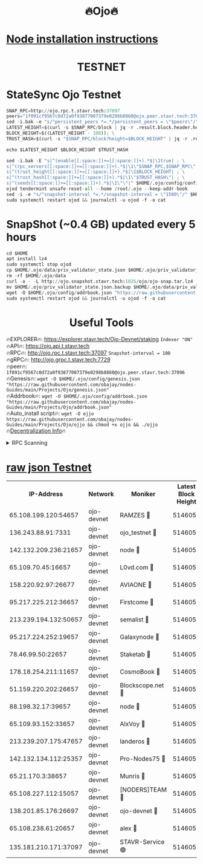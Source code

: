 <h1 align="center"> 🔥Ojo🔥</h1>

[Node installation instructions](https://github.com/obajay/nodes-Guides/tree/main/Projects/Ojo)
=

<h1 align="center"> TESTNET</h1>

# StateSync Ojo Testnet
```python
SNAP_RPC=http://ojo.rpc.t.stavr.tech:37097
peers="1f091cf9567c0d72a0f93877007379e0298b8860@ojo.peer.stavr.tech:37096"
sed -i.bak -e "s/^persistent_peers *=.*/persistent_peers = \"$peers\"/" $HOME/.ojo/config/config.toml
LATEST_HEIGHT=$(curl -s $SNAP_RPC/block | jq -r .result.block.header.height); \
BLOCK_HEIGHT=$((LATEST_HEIGHT - 100)); \
TRUST_HASH=$(curl -s "$SNAP_RPC/block?height=$BLOCK_HEIGHT" | jq -r .result.block_id.hash)

echo $LATEST_HEIGHT $BLOCK_HEIGHT $TRUST_HASH

sed -i.bak -E "s|^(enable[[:space:]]+=[[:space:]]+).*$|\1true| ; \
s|^(rpc_servers[[:space:]]+=[[:space:]]+).*$|\1\"$SNAP_RPC,$SNAP_RPC\"| ; \
s|^(trust_height[[:space:]]+=[[:space:]]+).*$|\1$BLOCK_HEIGHT| ; \
s|^(trust_hash[[:space:]]+=[[:space:]]+).*$|\1\"$TRUST_HASH\"| ; \
s|^(seeds[[:space:]]+=[[:space:]]+).*$|\1\"\"|" $HOME/.ojo/config/config.toml
ojod tendermint unsafe-reset-all --home /root/.ojo --keep-addr-book
sed -i -e "s/^snapshot-interval *=.*/snapshot-interval = \"1500\"/" $HOME/.ojo/config/app.toml
sudo systemctl restart ojod && journalctl -u ojod -f -o cat
```
# SnapShot (~0.4 GB) updated every 5 hours
```python
cd $HOME
apt install lz4
sudo systemctl stop ojod
cp $HOME/.ojo/data/priv_validator_state.json $HOME/.ojo/priv_validator_state.json.backup
rm -rf $HOME/.ojo/data
curl -o - -L http://ojo.snapshot.stavr.tech:1026/ojo/ojo-snap.tar.lz4 | lz4 -c -d - | tar -x -C $HOME/.ojo --strip-components 2
mv $HOME/.ojo/priv_validator_state.json.backup $HOME/.ojo/data/priv_validator_state.json
wget -O $HOME/.ojo/config/addrbook.json "https://raw.githubusercontent.com/obajay/nodes-Guides/main/Projects/Ojo/addrbook.json"
sudo systemctl restart ojod && journalctl -u ojod -f -o cat
```
 <h1 align="center"> Useful Tools</h1>

🔥EXPLORER🔥:        https://explorer.stavr.tech/Ojo-Devnet/staking        `Indexer "ON"` \
🔥API🔥:                     https://ojo.api.t.stavr.tech \
🔥RPC🔥:                    http://ojo.rpc.t.stavr.tech:37097              `Snapshot-interval = 100` \
🔥gRPC🔥:                  http://ojo.grpc.t.stavr.tech:7729 \
🔥peer🔥:                   `1f091cf9567c0d72a0f93877007379e0298b8860@ojo.peer.stavr.tech:37096` \
🔥Genesis🔥:    ```wget -O $HOME/.ojo/config/genesis.json "https://raw.githubusercontent.com/obajay/nodes-Guides/main/Projects/Ojo/genesis.json"``` \
🔥Addrbook🔥:    ```wget -O $HOME/.ojo/config/addrbook.json "https://raw.githubusercontent.com/obajay/nodes-Guides/main/Projects/Ojo/addrbook.json"``` \
🔥Auto_install script🔥: ```wget -O ojjo https://raw.githubusercontent.com/obajay/nodes-Guides/main/Projects/Ojo/ojjo && chmod +x ojjo && ./ojjo``` \
🔥[Decentralization Info](https://github.com/obajay/StateSync-snapshots/tree/main/Projects/Ojo/Decentralization)🔥



<details>
<summary>RPC Scanning</summary>

<h2 align="center"> We scan nodes in real time every 4 hours. And we provide the final result of RPC endpoints.
We cannot influence the operation of these nodes in any way. </h2>


```python
If Voting Power is higher than 0 --> then the Node is a validator of the network and may be subject to attack and be a potential threat to the chain.
```
```python
We marked such validators with a red symbol
```

</details>

[raw json Testnet](https://rpc-check.ojot.stavr.tech/ojot/rpc-ojot-result.json)
=


<table><tr><th>IP-Address</th><th>Network</th><th>Moniker</th><th>Latest Block Height</th><th>Earliest Block Height</th><th>Catching Up</th><th>Tx Index</th><th>Voting Power</th><th>Scan Time</th></tr><tr><td>65.108.199.120:54657</td><td>ojo-devnet</td><td>RAMZES 🔴</td><td>5146050</td><td>306156</td><td>False</td><td>on</td><td>15420</td><td>2024-01-26T18:12:55.899776810UTC</td></tr><tr><td>136.243.88.91:7331</td><td>ojo-devnet</td><td>ojo_testnet 🔴</td><td>5146051</td><td>308845</td><td>False</td><td>on</td><td>1000</td><td>2024-01-26T18:13:02.303972189UTC</td></tr><tr><td>142.132.209.236:21657</td><td>ojo-devnet</td><td>node 🔴</td><td>5146054</td><td>350001</td><td>False</td><td>on</td><td>1999</td><td>2024-01-26T18:13:20.130206081UTC</td></tr><tr><td>65.109.70.45:16657</td><td>ojo-devnet</td><td>L0vd.com 🔴</td><td>5146055</td><td>695918</td><td>False</td><td>off</td><td>998</td><td>2024-01-26T18:13:26.488858736UTC</td></tr><tr><td>158.220.92.97:26677</td><td>ojo-devnet</td><td>AVIAONE 🔴</td><td>5146053</td><td>2754001</td><td>False</td><td>on</td><td>19926</td><td>2024-01-26T18:13:13.020889614UTC</td></tr><tr><td>95.217.225.212:36657</td><td>ojo-devnet</td><td>Firstcome 🔴</td><td>5146051</td><td>2985946</td><td>False</td><td>on</td><td>13566</td><td>2024-01-26T18:13:02.042988701UTC</td></tr><tr><td>213.239.194.132:50657</td><td>ojo-devnet</td><td>semalist 🔴</td><td>5146050</td><td>3223522</td><td>False</td><td>on</td><td>21037</td><td>2024-01-26T18:12:56.203700173UTC</td></tr><tr><td>95.217.224.252:19657</td><td>ojo-devnet</td><td>Galaxynode 🔴</td><td>5146055</td><td>3685492</td><td>False</td><td>on</td><td>11888</td><td>2024-01-26T18:13:25.477754234UTC</td></tr><tr><td>78.46.99.50:22657</td><td>ojo-devnet</td><td>Staketab 🔴</td><td>5146055</td><td>4254801</td><td>False</td><td>on</td><td>1276</td><td>2024-01-26T18:13:26.730205619UTC</td></tr><tr><td>178.18.254.211:11657</td><td>ojo-devnet</td><td>CosmoBook 🔴</td><td>5146054</td><td>4392001</td><td>False</td><td>off</td><td>1057</td><td>2024-01-26T18:13:20.473572743UTC</td></tr><tr><td>51.159.220.202:26657</td><td>ojo-devnet</td><td>Blockscope.net 🔴</td><td>5146050</td><td>4425001</td><td>False</td><td>on</td><td>1778</td><td>2024-01-26T18:12:55.056215142UTC</td></tr><tr><td>88.198.32.17:39657</td><td>ojo-devnet</td><td>node 🔴</td><td>5146054</td><td>4710001</td><td>False</td><td>on</td><td>89489</td><td>2024-01-26T18:13:20.695390781UTC</td></tr><tr><td>65.109.93.152:33657</td><td>ojo-devnet</td><td>AlxVoy 🔴</td><td>5146054</td><td>4943001</td><td>False</td><td>on</td><td>4491415</td><td>2024-01-26T18:13:19.868765206UTC</td></tr><tr><td>213.239.207.175:47657</td><td>ojo-devnet</td><td>landeros 🔴</td><td>5146053</td><td>4967924</td><td>False</td><td>off</td><td>11083</td><td>2024-01-26T18:13:13.308896628UTC</td></tr><tr><td>142.132.134.112:25357</td><td>ojo-devnet</td><td>Pro-Nodes75 🔴</td><td>5146051</td><td>5046051</td><td>False</td><td>on</td><td>24651</td><td>2024-01-26T18:12:59.240106085UTC</td></tr><tr><td>65.21.170.3:38657</td><td>ojo-devnet</td><td>Munris 🔴</td><td>5146051</td><td>5046051</td><td>False</td><td>off</td><td>20123</td><td>2024-01-26T18:13:01.668281381UTC</td></tr><tr><td>65.108.227.112:15057</td><td>ojo-devnet</td><td>[NODERS]TEAM 🔴</td><td>5146055</td><td>5046055</td><td>False</td><td>off</td><td>9999</td><td>2024-01-26T18:13:25.856961661UTC</td></tr><tr><td>138.201.85.176:26697</td><td>ojo-devnet</td><td>ojo-devnet 🔴</td><td>5146055</td><td>5046055</td><td>False</td><td>on</td><td>1000024000</td><td>2024-01-26T18:13:26.157859290UTC</td></tr><tr><td>65.108.238.61:20657</td><td>ojo-devnet</td><td>alex 🔴</td><td>5146050</td><td>5131001</td><td>False</td><td>on</td><td>11359</td><td>2024-01-26T18:12:55.430095842UTC</td></tr><tr><td>135.181.210.171:37097</td><td>ojo-devnet</td><td>STAVR-Service 🟢</td><td>5146050</td><td>5142001</td><td>False</td><td>on</td><td>0</td><td>2024-01-26T18:12:56.925680618UTC</td></tr></table>
